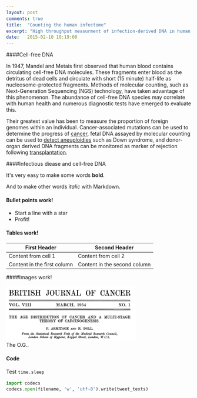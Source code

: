 ```yaml
---
layout: post
comments: true
title:  "Counting the human infectome"
excerpt: "High throughput measurment of infection-derived DNA in human blood."
date:   2015-02-10 10:19:00
---
```


####Cell-free DNA

In 1947, Mandel and Metais first observed that human blood contains circulating cell-free DNA molecules. These fragments enter blood as the detritus of dead cells and circulate with short (15 minute) half-life as nucleosome-protected fragments. Methods of molecular counting, such as Next-Generation Sequencing (NGS) technology, have taken advantage of this phenomenon. The abundance of cell-free DNA species may correlate with human health and numerous diagnostic tests have emerged to evaluate this.

Their greatest value has been to measure the proportion of foreign genomes within an individual. Cancer-associated mutations can be used to determine the progress of [cancer](http://www.genome.gov/27556716), fetal DNA assayed by molecular counting can be used to [detect aneuploidies](http://well.blogs.nytimes.com/2014/02/26/new-dna-test-better-at-predicting-some-disorders-in-babies-study-finds/?_r=0) such as Down syndrome, and donor-organ derived DNA fragments can be monitored as marker of rejection following [transplantation](http://www.marketwatch.com/story/caredx-presents-cell-free-dna-biomarker-results-in-heart-and-kidney-transplant-recipients-at-the-world-transplant-congress-2014-07-28).

####Infectious diease and cell-free DNA



It's very easy to make some words **bold**.

And to make other words *italic* with Markdown. 




#### Bullet points work!

* Start a line with a star
* Profit!

#### Tables work!

First Header | Second Header
------------ | -------------
Content from cell 1 | Content from cell 2
Content in the first column | Content in the second column

####Images work!

<div class="imgcap">
<img src="/assets/cancer_1.jpg" width="70%">
<div class="thecap">The O.G.</a>.</div>
</div>

#### Code

Test `time.sleep`

```python
import codecs
codecs.open(filename, 'w', 'utf-8').write(tweet_texts)
```
